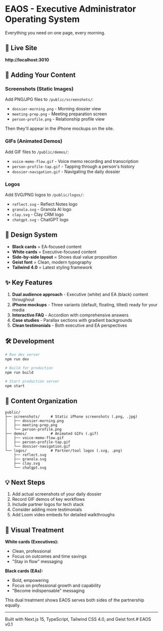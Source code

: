 # EAOS - Executive Administrator Operating System

Everything you need on one page, every morning.

## 🚀 Live Site

**http://localhost:3010**

## 📸 Adding Your Content

### Screenshots (Static Images)
Add PNG/JPG files to `/public/screenshots/`:
- `dossier-morning.png` - Morning dossier view
- `meeting-prep.png` - Meeting preparation screen
- `person-profile.png` - Relationship profile view

Then they'll appear in the iPhone mockups on the site.

### GIFs (Animated Demos)
Add GIF files to `/public/demos/`:
- `voice-memo-flow.gif` - Voice memo recording and transcription
- `person-profile-tap.gif` - Tapping through a person's history
- `dossier-navigation.gif` - Navigating the daily dossier

### Logos
Add SVG/PNG logos to `/public/logos/`:
- `reflect.svg` - Reflect Notes logo
- `granola.svg` - Granola AI logo
- `clay.svg` - Clay CRM logo
- `chatgpt.svg` - ChatGPT logo

## 🎨 Design System

- **Black cards** = EA-focused content
- **White cards** = Executive-focused content
- **Side-by-side layout** = Shows dual value proposition
- **Geist font** = Clean, modern typography
- **Tailwind 4.0** = Latest styling framework

## ✨ Key Features

1. **Dual audience approach** - Executive (white) and EA (black) content throughout
2. **iPhone mockups** - Three variants (default, floating, tilted) ready for your media
3. **Interactive FAQ** - Accordion with comprehensive answers
4. **Case studies** - Parallax sections with gradient backgrounds
5. **Clean testimonials** - Both executive and EA perspectives

## 🛠 Development

```bash
# Run dev server
npm run dev

# Build for production
npm run build

# Start production server
npm start
```

## 📁 Content Organization

```
public/
├── screenshots/     # Static iPhone screenshots (.png, .jpg)
│   ├── dossier-morning.png
│   ├── meeting-prep.png
│   └── person-profile.png
├── demos/           # Animated GIFs (.gif)
│   ├── voice-memo-flow.gif
│   ├── person-profile-tap.gif
│   └── dossier-navigation.gif
└── logos/           # Partner/tool logos (.svg, .png)
    ├── reflect.svg
    ├── granola.svg
    ├── clay.svg
    └── chatgpt.svg
```

## 💡 Next Steps

1. Add actual screenshots of your daily dossier
2. Record GIF demos of key workflows
3. Include partner logos for tech stack
4. Consider adding more testimonials
5. Add Loom video embeds for detailed walkthroughs

## 🎯 Visual Treatment

**White cards (Executives):**
- Clean, professional
- Focus on outcomes and time savings
- "Stay in flow" messaging

**Black cards (EAs):**
- Bold, empowering
- Focus on professional growth and capability
- "Become indispensable" messaging

This dual treatment shows EAOS serves both sides of the partnership equally.

---

Built with Next.js 15, TypeScript, Tailwind CSS 4.0, and Geist font.# EAOS v0.1
